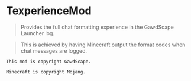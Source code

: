 TexperienceMod
=========

> Provides the full chat formatting experience in the GawdScape Launcher log.

> This is achieved by having Minecraft output the format codes when chat messages are logged.


`````````
This mod is copyright GawdScape.

Minecraft is copyright Mojang.
`````````
